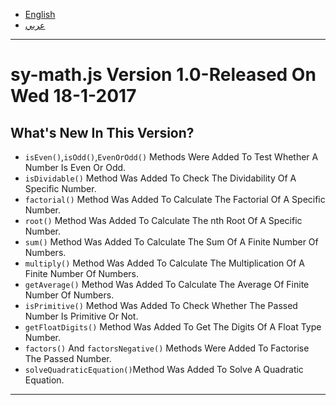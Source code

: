 <ul><li><a href="#english">English</a></li><li><a href="#arabic">عربي</a></li></ul><hr>
<h1 id="english">sy-math.js Version 1.0-Released On Wed 18-1-2017</h1><h2>What's New In This Version?</h2><ul><li><code>isEven()</code>,<code>isOdd()</code>,<code>EvenOrOdd()</code> Methods Were Added To Test Whether A Number Is Even Or Odd.</li><li><code>isDividable()</code> Method Was Added To Check The Dividability Of A Specific Number.</li>
<li><code>factorial()</code> Method Was Added To Calculate The Factorial Of A Specific Number.</li>
<li><code>root()</code> Method Was Added To Calculate The nth Root Of A Specific Number.</li>
<li><code>sum()</code> Method Was Added To Calculate The Sum Of A Finite Number Of Numbers.</li>
<li><code>multiply()</code> Method Was Added To Calculate The Multiplication Of A Finite Number Of Numbers.</li>
<li><code>getAverage()</code> Method Was Added To Calculate The Average Of Finite Number Of Numbers.</li><li><code>isPrimitive()</code> Method Was Added To Check Whether The Passed Number Is Primitive Or Not.</li><li><code>getFloatDigits()</code> Method Was Added To Get The Digits Of A Float Type Number.</li><li><code>factors()</code> And <code>factorsNegative()</code> Methods Were Added To Factorise The Passed Number.</li><li><code>solveQuadraticEquation()</code>Method Was Added To Solve A Quadratic Equation.</li>
</ul>
<hr>
